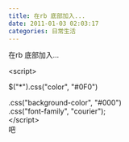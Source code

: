 ```yaml
---
title: 在rb 底部加入...
date: 2011-01-03 02:03:17
categories: 日常生活
---
```


在rb 底部加入...

&lt;script&gt;

 $("\*").css("color", "#0F0")

<div> .css("background-color", "#000")</div><div> .css("font-family", "courier");</div><div>&lt;/script&gt;</div><div> </div><div>吧</div>